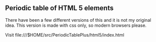 ## Periodic table of HTML 5 elements

There have been a few different versions of this and it is not my original idea. This version is made with css only, so modern browsers please.

Visit file:///$HOME/src/PeriodicTablePlus/html5/index.html
